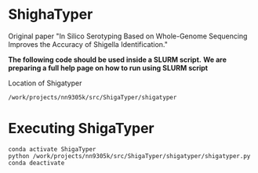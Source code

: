 ShighaTyper
===========
Original paper
"In Silico Serotyping Based on Whole-Genome Sequencing Improves the Accuracy of Shigella Identification."

**The following code should be used inside a SLURM script.**
**We are preparing a full help page on how to run using SLURM script**

Location of Shigatyper
```
/work/projects/nn9305k/src/ShigaTyper/shigatyper
```

Executing ShigaTyper
====================
```
conda activate ShigaTyper
python /work/projects/nn9305k/src/ShigaTyper/shigatyper/shigatyper.py
conda deactivate 
```
